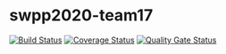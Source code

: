 # swpp2020-team17
[![Build Status](https://travis-ci.org/swsnu/swpp2020-team17.svg?branch=master)](https://travis-ci.org/swsnu/swpp2020-team17)
[![Coverage Status](https://coveralls.io/repos/github/swsnu/swpp2019-team17/badge.svg?branch=master)](https://coveralls.io/github/swsnu/swpp2019-team17?branch=master)
[![Quality Gate Status](https://sonarcloud.io/api/project_badges/measure?project=swsnu_swpp2019-team17&metric=alert_status)](https://sonarcloud.io/dashboard?id=swsnu_swpp2019-team17)
